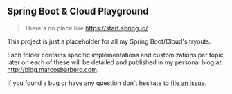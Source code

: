 Spring Boot & Cloud Playground
---

>There's no place like https://start.spring.io/

This project is just a placeholder for all my Spring Boot/Cloud's tryouts.  

Each folder contains specific implementations and customizations per topic, later on each of these
will be detailed and published in my personal blog at http://blog.marcosbarbero.com.

If you found a bug or have any question don't hesitate to [file an issue](https://github.com/marcosbarbero/spring-boot-n-cloud-playground/issues). 
